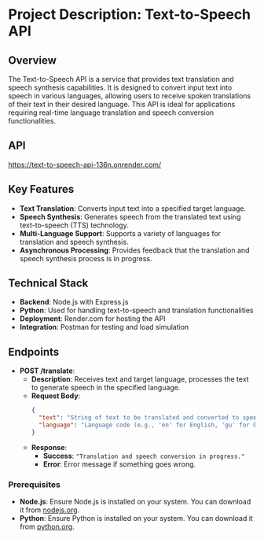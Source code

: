 # Project Description: Text-to-Speech API

## Overview
The Text-to-Speech API is a service that provides text translation and speech synthesis capabilities. It is designed to convert input text into speech in various languages, allowing users to receive spoken translations of their text in their desired language. This API is ideal for applications requiring real-time language translation and speech conversion functionalities.

## API 
https://text-to-speech-api-136n.onrender.com/

## Key Features
- **Text Translation**: Converts input text into a specified target language.
- **Speech Synthesis**: Generates speech from the translated text using text-to-speech (TTS) technology.
- **Multi-Language Support**: Supports a variety of languages for translation and speech synthesis.
- **Asynchronous Processing**: Provides feedback that the translation and speech synthesis process is in progress.

## Technical Stack
- **Backend**: Node.js with Express.js
- **Python**: Used for handling text-to-speech and translation functionalities
- **Deployment**: Render.com for hosting the API
- **Integration**: Postman for testing and load simulation

## Endpoints
- **POST /translate**:
  - **Description**: Receives text and target language, processes the text to generate speech in the specified language.
  - **Request Body**:
    ```json
    {
      "text": "String of text to be translated and converted to speech",
      "language": "Language code (e.g., 'en' for English, 'gu' for Gujarati)"
    }
    ```
  - **Response**:
    - **Success**: `"Translation and speech conversion in progress."`
    - **Error**: Error message if something goes wrong.


### Prerequisites
- **Node.js**: Ensure Node.js is installed on your system. You can download it from [nodejs.org](https://nodejs.org/).
- **Python**: Ensure Python is installed on your system. You can download it from [python.org](https://www.python.org/).

